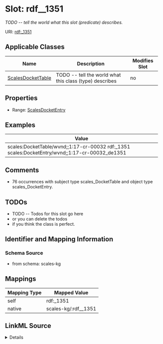 

# Slot: rdf__1351


_TODO -- tell the world what this slot (predicate) describes._





URI: [rdf:_1351](http://www.w3.org/1999/02/22-rdf-syntax-ns#_1351)



<!-- no inheritance hierarchy -->





## Applicable Classes

| Name | Description | Modifies Slot |
| --- | --- | --- |
| [ScalesDocketTable](../classes/ScalesDocketTable.md) | TODO -- tell the world what this class (type) describes |  no  |







## Properties

* Range: [ScalesDocketEntry](../classes/ScalesDocketEntry.md)






## Examples

| Value |
| --- |
| scales:DocketTable/wvnd;;1:17-cr-00032 rdf:_1351 scales:DocketEntry/wvnd;;1:17-cr-00032_de1351 |

## Comments

* 76 occurrences with subject type scales_DocketTable and object type scales_DocketEntry.

## TODOs

* TODO -- Todos for this slot go here
* or you can delete the todos
* if you think the class is perfect.

## Identifier and Mapping Information







### Schema Source


* from schema: scales-kg




## Mappings

| Mapping Type | Mapped Value |
| ---  | ---  |
| self | rdf:_1351 |
| native | scales-kg/:rdf__1351 |




## LinkML Source

<details>
```yaml
name: rdf__1351
description: TODO -- tell the world what this slot (predicate) describes.
todos:
- TODO -- Todos for this slot go here
- or you can delete the todos
- if you think the class is perfect.
comments:
- 76 occurrences with subject type scales_DocketTable and object type scales_DocketEntry.
examples:
- value: scales:DocketTable/wvnd;;1:17-cr-00032 rdf:_1351 scales:DocketEntry/wvnd;;1:17-cr-00032_de1351
from_schema: scales-kg
rank: 1000
slot_uri: rdf:_1351
alias: rdf__1351
domain_of:
- scales_DocketTable
range: scales_DocketEntry

```
</details>
